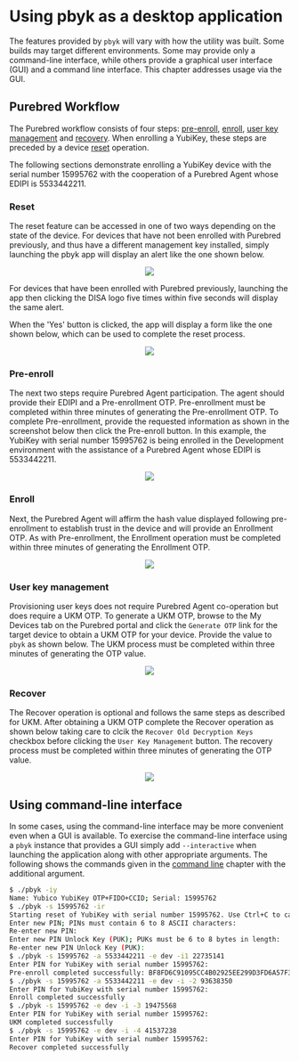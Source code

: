 # Using pbyk as a desktop application

The features provided by `pbyk` will vary with how the utility was built. Some builds may target different environments.
Some may provide only a command-line interface, while others provide a graphical user interface (GUI) and
a command line interface. This chapter addresses usage via the GUI.

## Purebred Workflow

The Purebred workflow consists of four steps: [pre-enroll](#pre-enroll), [enroll](#enroll), [user key management](#user-key-management)
and [recovery](#recover). When enrolling a YubiKey, these steps are preceded by a device [reset](#reset) operation.

The following sections demonstrate enrolling a YubiKey device with the serial number 15995762 with the cooperation of a
Purebred Agent whose EDIPI is 5533442211. 

### Reset

The reset feature can be accessed in one of two ways depending on the state of the device. For devices that have not
been enrolled with Purebred previously, and thus have a different management key installed, simply launching the pbyk app
will display an alert like the one shown below.

<div align="center">
    <img src="screenshots/reset_alert.png">
</div>

For devices that have been enrolled with Purebred previously, launching the app then clicking the DISA logo five times
within five seconds will display the same alert.

When the 'Yes' button is clicked, the app will display a form like the one shown below, which can be used to complete
the reset process.

<div align="center">
    <img src="screenshots/reset.png">
</div>

### Pre-enroll

The next two steps require Purebred Agent participation. The agent should provide their EDIPI and a 
Pre-enrollment OTP. Pre-enrollment must be completed within three minutes of generating the Pre-enrollment OTP. To complete
Pre-enrollment, provide the requested information as shown in the screenshot below then click the Pre-enroll button. In this example,
the YubiKey with serial number 15995762 is being enrolled in the Development environment with the assistance of a Purebred Agent
whose EDIPI is 5533442211.

<div align="center">
    <img src="screenshots/pre_enroll.png">
</div>

### Enroll

Next, the Purebred Agent will affirm the hash value displayed following pre-enrollment to establish trust in the device and will provide an Enrollment OTP.
As with Pre-enrollment, the Enrollment operation must be completed within three minutes of generating the Enrollment OTP.

<div align="center">
    <img src="screenshots/enroll.png">
</div>

### User key management

Provisioning user keys does not require Purebred Agent co-operation but does require a UKM OTP. To generate a UKM OTP, 
browse to the My Devices tab on the Purebred portal and click the `Generate OTP` link for the target device to obtain a 
UKM OTP for your device. Provide the value to `pbyk` as shown below. The UKM process must be completed within three minutes of
generating the OTP value.

<div align="center">
    <img src="screenshots/ukm.png">
</div>

### Recover

The Recover operation is optional and follows the same steps as described for UKM. After obtaining a UKM OTP complete
the Recover operation as shown below taking care to clcik the `Recover Old Decryption Keys` checkbox before clicking the
`User Key Management` button. The recovery process must be completed within three minutes of generating the OTP value.

<div align="center">
    <img src="screenshots/recover.png">
</div>

## Using command-line interface

In some cases, using the command-line interface may be more convenient even when a GUI is available. To exercise the 
command-line interface using a `pbyk` instance that provides a GUI simply add `--interactive` when launching the application
along with other appropriate arguments. The following shows the commands given in the [command line](2_command_line.md) chapter with the 
additional argument.

```bash
$ ./pbyk -iy
Name: Yubico YubiKey OTP+FIDO+CCID; Serial: 15995762
$ ./pbyk -s 15995762 -ir
Starting reset of YubiKey with serial number 15995762. Use Ctrl+C to cancel.
Enter new PIN; PINs must contain 6 to 8 ASCII characters: 
Re-enter new PIN: 
Enter new PIN Unlock Key (PUK); PUKs must be 6 to 8 bytes in length: 
Re-enter new PIN Unlock Key (PUK): 
$ ./pbyk -s 15995762 -a 5533442211 -e dev -i1 22735141
Enter PIN for YubiKey with serial number 15995762: 
Pre-enroll completed successfully: BF8FD6C91095CC4B02925EE299D3FD6A57F3F965
$ ./pbyk -s 15995762 -a 5533442211 -e dev -i -2 93638350
Enter PIN for YubiKey with serial number 15995762: 
Enroll completed successfully
$ ./pbyk -s 15995762 -e dev -i -3 19475568
Enter PIN for YubiKey with serial number 15995762: 
UKM completed successfully
$ ./pbyk -s 15995762 -e dev -i -4 41537238
Enter PIN for YubiKey with serial number 15995762: 
Recover completed successfully
```